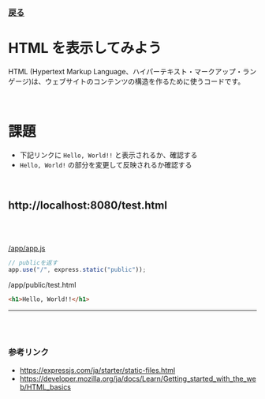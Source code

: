 ### [戻る](./../back-end.md)

# HTML を表示してみよう

HTML (Hypertext Markup Language、ハイパーテキスト・マークアップ・ランゲージ)は、ウェブサイトのコンテンツの構造を作るために使うコードです。

<br>

# 課題

- 下記リンクに `Hello, World!!` と表示されるか、確認する
- `Hello, World!` の部分を変更して反映されるか確認する

<br>

## http://localhost:8080/test.html

<br><br>

[/app/app.js](../../app/app.js)

```js
// publicを返す
app.use("/", express.static("public"));
```

/app/public/test.html

```html
<h1>Hello, World!!</h1>
```

---

<br><br>

### 参考リンク

- https://expressjs.com/ja/starter/static-files.html
- https://developer.mozilla.org/ja/docs/Learn/Getting_started_with_the_web/HTML_basics
